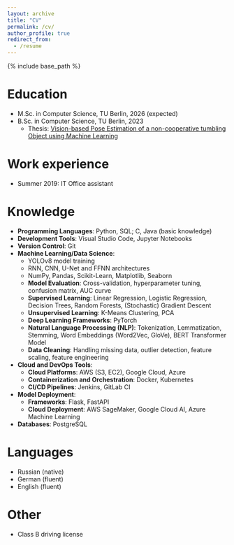 ```yaml
---
layout: archive
title: "CV"
permalink: /cv/
author_profile: true
redirect_from:
  - /resume
---
```


{% include base_path %}

Education
======
* M.Sc. in Computer Science, TU Berlin, 2026 (expected)
* B.Sc. in Computer Science, TU Berlin, 2023
  - Thesis: [Vision-based Pose Estimation of a non-cooperative tumbling Object using Machine Learning](/files/Abschlussarbeit_366289.pdf)


Work experience
======
* Summer 2019: IT Office assistant

Knowledge
======
- **Programming Languages**: Python, SQL; C, Java (basic knowledge)
- **Development Tools**: Visual Studio Code, Jupyter Notebooks
- **Version Control**: Git
- **Machine Learning/Data Science**:
  - YOLOv8 model training
  - RNN, CNN, U-Net and FFNN architectures
  - NumPy, Pandas, Scikit-Learn, Matplotlib, Seaborn
  - **Model Evaluation**: Cross-validation, hyperparameter tuning, confusion matrix, AUC curve
  - **Supervised Learning**: Linear Regression, Logistic Regression, Decision Trees, Random Forests, (Stochastic) Gradient Descent
  - **Unsupervised Learning**: K-Means Clustering, PCA
  - **Deep Learning Frameworks**: PyTorch
  - **Natural Language Processing (NLP)**: Tokenization, Lemmatization, Stemming, Word Embeddings (Word2Vec, GloVe), BERT Transformer Model
  - **Data Cleaning**: Handling missing data, outlier detection, feature scaling, feature engineering
- **Cloud and DevOps Tools**: 
  - **Cloud Platforms**: AWS (S3, EC2), Google Cloud, Azure
  - **Containerization and Orchestration**: Docker, Kubernetes
  - **CI/CD Pipelines**: Jenkins, GitLab CI
- **Model Deployment**:
  - **Frameworks**: Flask, FastAPI
  - **Cloud Deployment**: AWS SageMaker, Google Cloud AI, Azure Machine Learning
- **Databases**: PostgreSQL

Languages
======
* Russian (native)
* German (fluent)
* English (fluent)

Other
======
* Class B driving license